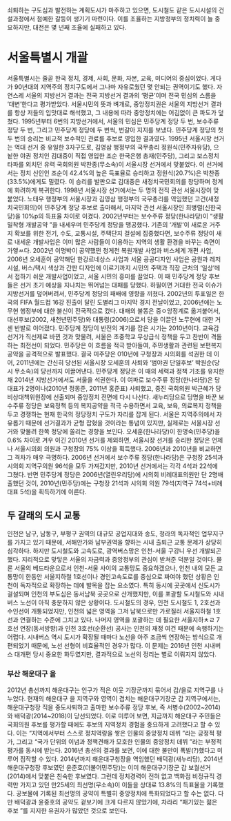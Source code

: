 쇠퇴하는 구도심과 발전하는 계획도시가 마주하고 있으면, 도시철도 같은 도시시설의 건설과정에서 첨예한 갈등이 생기기 마련이다. 이를 조율하는 지방정부의 정치력이 늘 중요하지만, 대전은 몇 년째 조율에 실패하고 있다. 


# 서울특별시 개괄
서울특별시는 줄곧 한국 정치, 경제, 사회, 문화, 자본, 교육, 미디어의 중심이었다. 게다가 90년대의 지역주의 정치구도에서 그나마 자유로웠던 몇 안되는 권역이기도 했다. 자연스레 서울의 지방선거 결과는 전국 지방선거 결과의 ‘평균’이며 전국 민심의 스름을 ‘대변’한다고 평가받았다. 서울시민의 뜻과 벼개로, 중앙정치권은 서울의 지방선거 결과를 항상 저들의 입맛대로 해석했고, 그 내용에 따라 중앙정치에는 어김없이 큰 파도가 덮쳤다. 
1995년부터 6번의 지방선거에서, 서울의 민심은 민주당계 정당 두 번, 보수주류 정당 두 번, 그리고 민주당계 정당에 두 번씩, 번갈아 지지를 보냈다. 
민주당계 정당의 첫 두 번의 승리는 비교적 보수적인 관료를 후보로 영입한 결과였다. 1995년 서울시장 선거는 역대 선거 중 유일한 3자구도로, 김영삼 행정부의 국무총리 정원식(민주자유당), 으뇥한 야권 정치인 김대중이 직접 영입한 조순 한국은행 총재(민주당), 그리고 보스정치 타파를 외치던 유력 국회의원 박찬종(무소속)이 서울시장 선거에서 맞붙었다. 이 선거에서는 정치 신인인 조순이 42.4%의 높은 득표율로 승리하고 정원식(20.7%)은 박찬종(33.5%)에게도 밀렸다. 이 승리를 발판으로 김대중은 새정치국민회의를 창당하며 정계에 화려하게 복귀한다. 
1998년 서울시장 선거에서는 두 명의 전직 관선 서울시장이 맞붙었다. 노태우 행정부의 서울시장과 김영삼 행정부의 국무총리를 역임했던 고건(새정치국민회의)이 민주당계 정당 후보로 출마해서, 마지막 관선 서울시장인 최병렬(신한국당)을 10%p의 득표율 차이로 이겼다. 
2002년부터는 보수주류 정당(한나라당)이 “생활밀착형 개발공약 ”을 내세우며 민주당계 정당을 맹공했다. 기존의 ‘개발’이 새로운 거주지 확보를 위한 전기, 수도, 교통시설, 주택단지 걸설에 집중했다면, 보수주류 정당이 새로 내세운 개발사업은 이미 많은 사람들이 이용하는 지역의 생활 환경을 바꾸는 측면이 가앻ㅆ다. 2002년 이명박이 공약했떤 청게천 복원개발 사업과 버스체계 개편 사업, 2006년 오세훈이 공약해던 한강르네상스 사업과 서울 공공디자인 사업은 공원과 레저시설, 버스/택시 색상과 간판 디자인에 이르기까지 시민의 주택과 직장 근처의 ‘일상’에서 접하기 쉬운 개발사업이었고, 서울 시민의 흥미를 끌었다. 
이 때 민주당계 정당 후보들은 선거 초기 예상을 지나치는 뛰어넘는 대패를 당했다. 하필이면 거대한 전국 이슈가 지방선거를 덮어버려서, 민주당계 정당의 패배에 영향을 끼쳤다. 2002년의 투표일은 한국의 FIFA 월드컵 16강 진출이 달린 도별리그 마지막 경지 전날이었고, 2006년에는 노무현 행정부에 대한 불신이 전국적으로 컸다. 대패의 불똥은 중ㅇ앙정계로 옮겨붙어서, 대선후보(2002, 새천년민주당)와 대통령(2006)으로서 당을 이끌던 노무현에 대한 거센 반발로 이어졌다. 
민주당계 정당이 반전의 계기를 잡은 시기는 2010년이다. 교육감 선거가 직선제로 바뀐 것과 맞물려, 서울은 초중학교 무상급식 정책을 두고 찬반이 격돌하는 최전선이 되었다. 민주당은 이 흐름을 적극 받아들여, 주민생활과 관련된 보편복지 공약을 공격적으로 발표했다. 결국 미주당은 010년에 구청장과 시의회를 석권한 데 이어, 2011년에는 간신히 당선된 서울시장 오세훈의 사퇴와 ‘범야권 단일후보’ 박원순(당시 무소속)의 당선까지 이끌어낸다. 민주당계 정당은 이 때의 세력과 정책 기조를 유지한 채 2014년 지방선거에서도 서울을 석권한다. 
이 여파로 보수주류 정당(한나라당)은 당대표가 2명이나(2010년 정몽준, 2011년 홍준표) 사퇴했고, 중진 국회의원 박근혜가 당 비상대책위원장에 선출되며 중앙정치 전면에 다시 나선다. 새누리당으로 당명을 바꾼 보수주류 정당은 보육정책 등의 복지공약을 적극 수용하면서 교육, 보육, 의료복지 정책을 두고 경쟁하는 현재 한국의 정당정치 구도가 자리를 잡게 된다. 
서울은 지역주의에서 자유롭기 때문에 선거결과가 균형 잡혔을 것이라는 통념이 있지만, 실제로는 서울시장 선거와 맞물려 한쪽 정당에 쏠리는 경향을 보인다. 오세훈(한나라당)이 한명숙(민주당)을 0.6% 차이로 겨우 이긴 2010년 선거를 제외하면, 서울시장 선거를 승리한 정당은 언제나 서울시의회 의원과 구청장의 75% 이상을 획득했다. 2006년과 2010년을 비교하면 그 격차가 매우 극명하다. 2006년 선거에서 보수주류 정당(한나라당)은 구청장 25석과 시의회 지역구의원 96석을 모두 가져갔지만, 2010년 선거에서는 각각 4석과 22석에 그쳤다. 반면 민주당계 정당은 2006년(열린우리당)에 시의회 비례대표의원만 단 2명배출했던 것이, 2010년(민주당)에는 구청장 21석과 시의회 의원 79석(지역구 74석+비례대표 5석)을 획득하기에 이른다. 



## 두 갈래의 도시 교통
인천은 남구, 남동구, 부평구 권역의 대규모 공업지대와 송도, 청라의 독자적인 업무지구를 가지고 있기 때문에, 서해안가와 남부권역을 향하는 시내 출퇴근 교통 문제가 상당히 심각하다. 하지만 도시철도와 고속도로, 광역버스망은 인천-서울 구강니 우선 개발되곤 했다. 지리적으로 맞닿은 서울의 자금력과 중앙정부의 관심이 받쳐준 덕분일 것이다. 물론 서울의 베드타운으로서 인천-서울 사이의 교통망도 중요하겠으나, 인천 내의 모든 교통망이 한동안 서울지하철 1호선이나 경인고속도로를 중심으로 짜여야 했던 상황은 인천이 독자적으로 확장하는 데에 발목을 잡는 요소였다. 
특히 동시에 곳곳에서 신도시가 걸설되며 인천의 부도심은 동서남북 곳곳으로 산개했지만, 이를 포괄할 도시철도와 시내버스 노선이 아직 충분하지 않은 상황이다. 도시철도의 경우, 인천 도시철도 1, 2호선과 수인선이 개통되었지만, 인천의 넓은 영역을 그저 남북으로만 가로질러 서울지하철 1호선과 연결하는 수준에 그치고 있다. 나머지 영역을 포괄하는 데 필요한 서울지하ㅊㄹ 7호선 연장(동서방향)과 인천 3호선(순환선) 공사는 인천의 재정 여건 때문에 속행하기는 어렵다. 시내버스 역시 도시가 확장될 때마다 노선을 아주 조금씩 연장하는 방식으로 개편되었기 때문에, 노선 선형이 비효율적인 경우가 많다. 이 문제는 2016년 인천 시내버스 대개편 당시 중요한 화두였지만, 결과적으로 노선의 정리는 별로 이뤄지지 않았다. 





### 부산 해운대구 을
2012년 총선까지 해운대구는 인구가 적은 이웃 기장군까지 묶어서 갑/을로 지역구를 나누었다. 현재의 해운대구 을 지역구와 영역이 겹치는 해운대구기장군 갑 지역구에서는, 해운대구청장 직을 중도사퇴하고 출마한 보수주류 정당 후보, 즉 서병수(2002~2014)와 배덕광(2014~2018)이 당선되었다. 
이로 미루어 보면, 지금까지 해운대구 주민들은 국회의원 후보를 평가할 때에도 후보의 지역정치 경험을 중요하게 고려했다고 할 수 있다. 이는 “지역에서부터 스스로 정치역량을 쌓은 인물의 중앙정치 데뷔 ”라는 긍정적 평가, 그리고 “국가 단위의 이념과 정책견해가 모호한 인물의 중앙정치 데뷔 ”라는 부정적 평가를 동시에 받는다. 
2016년 총선의 결과를 보면, 이에 대한 불만이 폭발(?)했다고 미루어 짐작할 수 있다. 2014년까지 해운대구청장을 역임했던 배덕광(새누리당), 2014년 해운대구청장 후보였던 윤준호(더불어민주당)는 이미 해운대구기장군 갑 보궐선거(2014)에서 맞붙은 친숙한 후보였다. 그런데 정치경력이 전혀 없고 백화점 비정규직 경력만 가지고 있던 만25세의 최선명(무소속)이 이들을 상대로 13.8%의 득표율을 기록했다. 공보물에 기록된 최선명의 공약이 특별히 중앙정치에 특화되었다고 할 수는 없다. 다만 배덕광과 윤중호의 공약도 겉보기에 크게 다르지 않았기에, 차라리 “패기있는 젊은 후보 ”를 지지한 유권자가 많았던 것으로 보인다. 